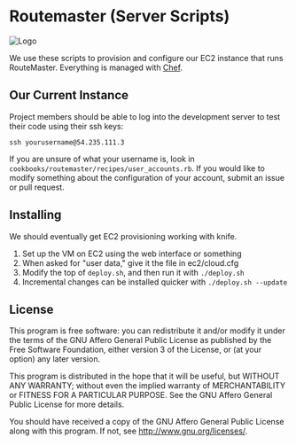 Routemaster (Server Scripts)
============================

![Logo](https://www.cise.ufl.edu/~woodruff/routemaster/logo_small.png)

We use these scripts to provision and configure our EC2 instance that runs
RouteMaster. Everything is managed with [Chef](http://www.opscode.com/chef/).

Our Current Instance
--------------------

Project members should be able to log into the development server to test their
code using their ssh keys:

    ssh yourusername@54.235.111.3

If you are unsure of what your username is, look in
`cookbooks/routemaster/recipes/user_accounts.rb`. If you would like to modify
something about the configuration of your account, submit an issue or pull
request.

Installing
----------

We should eventually get EC2 provisioning working with knife.

1.  Set up the VM on EC2 using the web interface or something
2.  When asked for "user data," give it the file in ec2/cloud.cfg
3.  Modify the top of `deploy.sh`, and then run it with `./deploy.sh`
4.  Incremental changes can be installed quicker with `./deploy.sh --update`

License
-------

This program is free software: you can redistribute it and/or modify it under
the terms of the GNU Affero General Public License as published by the Free
Software Foundation, either version 3 of the License, or (at your option) any
later version.

This program is distributed in the hope that it will be useful, but WITHOUT ANY
WARRANTY; without even the implied warranty of MERCHANTABILITY or FITNESS FOR A
PARTICULAR PURPOSE. See the GNU Affero General Public License for more details.

You should have received a copy of the GNU Affero General Public License along
with this program. If not, see <http://www.gnu.org/licenses/>.
